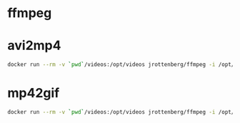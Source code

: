 # ffmpeg

# avi2mp4

```sh
docker run --rm -v `pwd`/videos:/opt/videos jrottenberg/ffmpeg -i /opt/videos/input.avi -vf scale=1280:-1 -c:v libx264 -preset veryslow -crf 24 /opt/videos/output.mp4
```

# mp42gif

```sh
docker run --rm -v `pwd`/videos:/opt/videos jrottenberg/ffmpeg -i /opt/videos/input.mp4 /opt/videos/output.gif
```